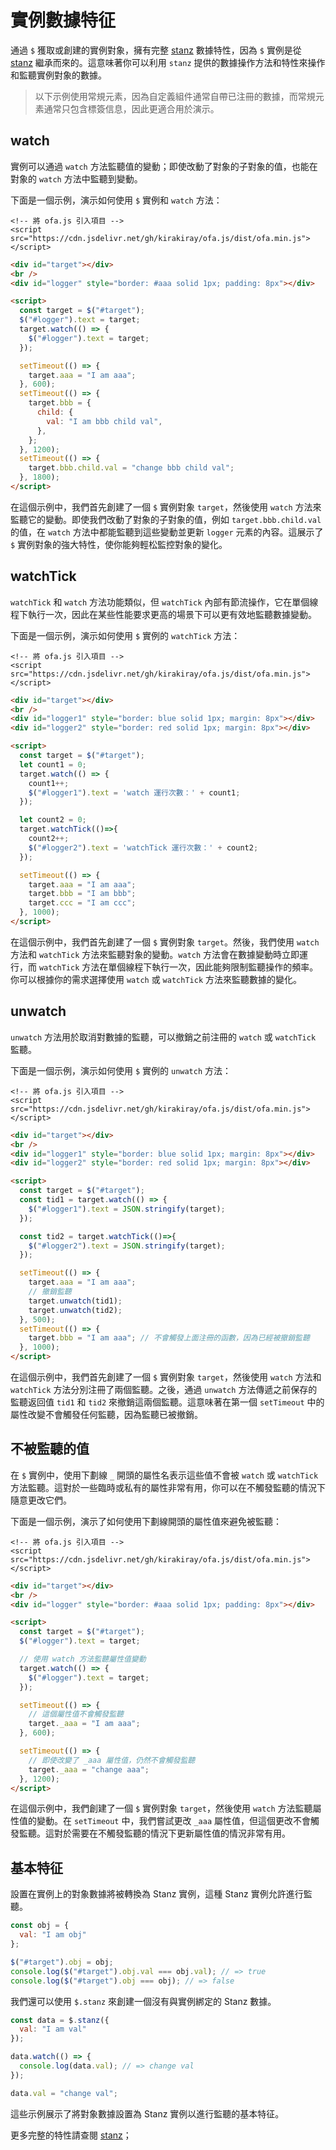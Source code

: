 # 實例數據特征

通過 `$` 獲取或創建的實例對象，擁有完整 [stanz](https://github.com/kirakiray/stanz) 數據特性，因為 `$` 實例是從 [stanz](https://github.com/kirakiray/stanz) 繼承而來的。這意味著你可以利用 `stanz` 提供的數據操作方法和特性來操作和監聽實例對象的數據。

> 以下示例使用常規元素，因為自定義組件通常自帶已注冊的數據，而常規元素通常只包含標簽信息，因此更適合用於演示。

## watch

實例可以通過 `watch` 方法監聽值的變動；即使改動了對象的子對象的值，也能在對象的 `watch` 方法中監聽到變動。

下面是一個示例，演示如何使用 `$` 實例和 `watch` 方法：

<html-viewer>

```
<!-- 將 ofa.js 引入項目 -->
<script src="https://cdn.jsdelivr.net/gh/kirakiray/ofa.js/dist/ofa.min.js"></script>
```

```html
<div id="target"></div>
<br />
<div id="logger" style="border: #aaa solid 1px; padding: 8px"></div>

<script>
  const target = $("#target");
  $("#logger").text = target;
  target.watch(() => {
    $("#logger").text = target;
  });

  setTimeout(() => {
    target.aaa = "I am aaa";
  }, 600);
  setTimeout(() => {
    target.bbb = {
      child: {
        val: "I am bbb child val",
      },
    };
  }, 1200);
  setTimeout(() => {
    target.bbb.child.val = "change bbb child val";
  }, 1800);
</script>
```

</html-viewer>

在這個示例中，我們首先創建了一個 `$` 實例對象 `target`，然後使用 `watch` 方法來監聽它的變動。即使我們改動了對象的子對象的值，例如 `target.bbb.child.val` 的值，在 `watch` 方法中都能監聽到這些變動並更新 `logger` 元素的內容。這展示了 `$` 實例對象的強大特性，使你能夠輕松監控對象的變化。

## watchTick

`watchTick` 和 `watch` 方法功能類似，但 `watchTick` 內部有節流操作，它在單個線程下執行一次，因此在某些性能要求更高的場景下可以更有效地監聽數據變動。

下面是一個示例，演示如何使用 `$` 實例的 `watchTick` 方法：

<html-viewer>

```
<!-- 將 ofa.js 引入項目 -->
<script src="https://cdn.jsdelivr.net/gh/kirakiray/ofa.js/dist/ofa.min.js"></script>
```

```html
<div id="target"></div>
<br />
<div id="logger1" style="border: blue solid 1px; margin: 8px"></div>
<div id="logger2" style="border: red solid 1px; margin: 8px"></div>

<script>
  const target = $("#target");
  let count1 = 0;
  target.watch(() => {
    count1++;
    $("#logger1").text = 'watch 運行次數：' + count1;
  });

  let count2 = 0;
  target.watchTick(()=>{
    count2++;
    $("#logger2").text = 'watchTick 運行次數：' + count2;
  });

  setTimeout(() => {
    target.aaa = "I am aaa";
    target.bbb = "I am bbb";
    target.ccc = "I am ccc";
  }, 1000);
</script>
```

</html-viewer>

在這個示例中，我們首先創建了一個 `$` 實例對象 `target`。然後，我們使用 `watch` 方法和 `watchTick` 方法來監聽對象的變動。`watch` 方法會在數據變動時立即運行，而 `watchTick` 方法在單個線程下執行一次，因此能夠限制監聽操作的頻率。你可以根據你的需求選擇使用 `watch` 或 `watchTick` 方法來監聽數據的變化。

## unwatch

`unwatch` 方法用於取消對數據的監聽，可以撤銷之前注冊的 `watch` 或 `watchTick` 監聽。

下面是一個示例，演示如何使用 `$` 實例的 `unwatch` 方法：

<html-viewer>

```
<!-- 將 ofa.js 引入項目 -->
<script src="https://cdn.jsdelivr.net/gh/kirakiray/ofa.js/dist/ofa.min.js"></script>
```

```html
<div id="target"></div>
<br />
<div id="logger1" style="border: blue solid 1px; margin: 8px"></div>
<div id="logger2" style="border: red solid 1px; margin: 8px"></div>

<script>
  const target = $("#target");
  const tid1 = target.watch(() => {
    $("#logger1").text = JSON.stringify(target);
  });

  const tid2 = target.watchTick(()=>{
    $("#logger2").text = JSON.stringify(target);
  });

  setTimeout(() => {
    target.aaa = "I am aaa";
    // 撤銷監聽
    target.unwatch(tid1);
    target.unwatch(tid2);
  }, 500);
  setTimeout(() => {
    target.bbb = "I am aaa"; // 不會觸發上面注冊的函數，因為已經被撤銷監聽
  }, 1000);
</script>
```

</html-viewer>

在這個示例中，我們首先創建了一個 `$` 實例對象 `target`，然後使用 `watch` 方法和 `watchTick` 方法分別注冊了兩個監聽。之後，通過 `unwatch` 方法傳遞之前保存的監聽返回值 `tid1` 和 `tid2` 來撤銷這兩個監聽。這意味著在第一個 `setTimeout` 中的屬性改變不會觸發任何監聽，因為監聽已被撤銷。

## 不被監聽的值

在 `$` 實例中，使用下劃線 `_` 開頭的屬性名表示這些值不會被 `watch` 或 `watchTick` 方法監聽。這對於一些臨時或私有的屬性非常有用，你可以在不觸發監聽的情況下隨意更改它們。

下面是一個示例，演示了如何使用下劃線開頭的屬性值來避免被監聽：

<html-viewer>

```
<!-- 將 ofa.js 引入項目 -->
<script src="https://cdn.jsdelivr.net/gh/kirakiray/ofa.js/dist/ofa.min.js"></script>
```

```html
<div id="target"></div>
<br />
<div id="logger" style="border: #aaa solid 1px; padding: 8px"></div>

<script>
  const target = $("#target");
  $("#logger").text = target;

  // 使用 watch 方法監聽屬性值變動
  target.watch(() => {
    $("#logger").text = target;
  });

  setTimeout(() => {
    // 這個屬性值不會觸發監聽
    target._aaa = "I am aaa";
  }, 600);

  setTimeout(() => {
    // 即使改變了 _aaa 屬性值，仍然不會觸發監聽
    target._aaa = "change aaa";
  }, 1200);
</script>
```

</html-viewer>

在這個示例中，我們創建了一個 `$` 實例對象 `target`，然後使用 `watch` 方法監聽屬性值的變動。在 `setTimeout` 中，我們嘗試更改 `_aaa` 屬性值，但這個更改不會觸發監聽。這對於需要在不觸發監聽的情況下更新屬性值的情況非常有用。

## 基本特征

設置在實例上的對象數據將被轉換為 Stanz 實例，這種 Stanz 實例允許進行監聽。

```javascript
const obj = {
  val: "I am obj"
};

$("#target").obj = obj;
console.log($("#target").obj.val === obj.val); // => true
console.log($("#target").obj === obj); // => false
```

我們還可以使用 `$.stanz` 來創建一個沒有與實例綁定的 Stanz 數據。

```javascript
const data = $.stanz({
  val: "I am val"
});

data.watch(() => {
  console.log(data.val); // => change val
});

data.val = "change val";
```

這些示例展示了將對象數據設置為 Stanz 實例以進行監聽的基本特征。

更多完整的特性請查閱 [stanz](https://github.com/kirakiray/stanz)；